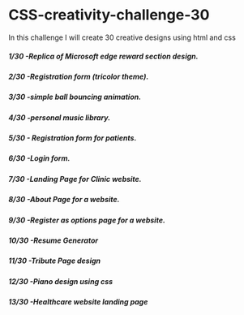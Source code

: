 # CSS-creativity-challenge-30
In this challenge I will  create 30 creative designs using html  and css 

<h5>1/30 -Replica of Microsoft edge reward section design.</h5>
<h5>2/30 -Registration form (tricolor theme).</h5>
<h5>3/30 -simple ball bouncing animation.</h5>
<h5>4/30 -personal music library.</h5>
<h5>5/30 - Registration form for patients.</h5>
<h5>6/30 -Login form.</h5>
<h5>7/30 -Landing Page for Clinic website.</h5>
<h5>8/30 -About Page for a website.</h5>
<h5>9/30 -Register as options page for a website.</h5>
<h5>10/30 -Resume Generator </h5>
<h5>11/30 -Tribute Page design</h5>
<h5>12/30 -Piano design using css</h5>
<h5>13/30 -Healthcare website landing page</h5>


